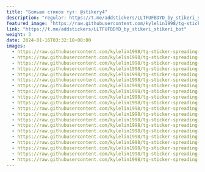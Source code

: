 ```yaml
---
title: "Больше стиков тут: @stikery4"
description: "regular: https://t.me/addstickers/LLTFUFBDYD_by_stikeri_stikeri_bot"
featured_image: "https://raw.githubusercontent.com/kylelin1998/tg-sticker-spreading-worldwide-images/main/img/53b9c0d8-98f2-42c8-9d9f-4a952f5c772e.jpg"
link: "https://t.me/addstickers/LLTFUFBDYD_by_stikeri_stikeri_bot"
weight: 3
date: 2024-01-16T03:32:18+08:00
images:
  - https://raw.githubusercontent.com/kylelin1998/tg-sticker-spreading-worldwide-images/main/img/53b9c0d8-98f2-42c8-9d9f-4a952f5c772e.jpg
  - https://raw.githubusercontent.com/kylelin1998/tg-sticker-spreading-worldwide-images/main/img/10e9a958-0dc8-4358-b7d7-a24307a8d69c.jpg
  - https://raw.githubusercontent.com/kylelin1998/tg-sticker-spreading-worldwide-images/main/img/1fca67ce-8341-4d4e-b0b1-dfb4eeecae20.jpg
  - https://raw.githubusercontent.com/kylelin1998/tg-sticker-spreading-worldwide-images/main/img/17ec862d-872b-4f82-8dd8-0e8c40ab0a57.jpg
  - https://raw.githubusercontent.com/kylelin1998/tg-sticker-spreading-worldwide-images/main/img/9a1bcf91-c5f2-422b-ba7e-dfa1003e889d.jpg
  - https://raw.githubusercontent.com/kylelin1998/tg-sticker-spreading-worldwide-images/main/img/cd9ef4ed-0328-4617-92cd-def693dd6846.jpg
  - https://raw.githubusercontent.com/kylelin1998/tg-sticker-spreading-worldwide-images/main/img/944adac8-285c-4166-8bcb-c5d31e613a24.jpg
  - https://raw.githubusercontent.com/kylelin1998/tg-sticker-spreading-worldwide-images/main/img/6aebbec3-f682-495e-8cfb-eea123a76d71.jpg
  - https://raw.githubusercontent.com/kylelin1998/tg-sticker-spreading-worldwide-images/main/img/23a9fdd7-1d66-4694-b114-bac3ebaf6d13.jpg
  - https://raw.githubusercontent.com/kylelin1998/tg-sticker-spreading-worldwide-images/main/img/4557bb4d-6fcb-4c08-ac22-d3ed4c7e4ccc.jpg
  - https://raw.githubusercontent.com/kylelin1998/tg-sticker-spreading-worldwide-images/main/img/d9bfe313-40ba-4337-95b9-85c188d50892.jpg
  - https://raw.githubusercontent.com/kylelin1998/tg-sticker-spreading-worldwide-images/main/img/c0f5ce91-d8db-4fa1-a464-c8235aefc072.jpg
  - https://raw.githubusercontent.com/kylelin1998/tg-sticker-spreading-worldwide-images/main/img/03a60168-793a-4a73-a7c4-0613daa4b3e8.jpg
  - https://raw.githubusercontent.com/kylelin1998/tg-sticker-spreading-worldwide-images/main/img/87dd9ce1-799b-4b8b-b032-6f26d08bb9ba.jpg
  - https://raw.githubusercontent.com/kylelin1998/tg-sticker-spreading-worldwide-images/main/img/6cdd61ef-4bbd-4caa-a638-ff250634c338.jpg
  - https://raw.githubusercontent.com/kylelin1998/tg-sticker-spreading-worldwide-images/main/img/f40e2fd3-bcd0-47cb-bf72-78fad5f0353c.jpg
  - https://raw.githubusercontent.com/kylelin1998/tg-sticker-spreading-worldwide-images/main/img/d7f79a15-09a3-4da0-963f-010763bf2614.jpg
  - https://raw.githubusercontent.com/kylelin1998/tg-sticker-spreading-worldwide-images/main/img/c3cbe197-592d-48ab-ad2f-0c871402908c.jpg
  - https://raw.githubusercontent.com/kylelin1998/tg-sticker-spreading-worldwide-images/main/img/a5a221be-9dc1-418f-8595-e5af3ea3b39f.jpg
  - https://raw.githubusercontent.com/kylelin1998/tg-sticker-spreading-worldwide-images/main/img/aa4096cd-b731-45e6-b844-b5bd803f15ad.jpg
---
```

